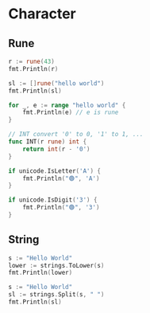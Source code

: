 # Character

## Rune

```go
r := rune(43)
fmt.Println(r)
```

```go
sl := []rune("hello world")
fmt.Println(sl)
```

```go
for _, e := range "hello world" {
	fmt.Println(e) // e is rune
}
```

```go
// INT convert '0' to 0, '1' to 1, ...
func INT(r rune) int {
	return int(r - '0')
}
```

```go
if unicode.IsLetter('A') {
	fmt.Println("🟢", 'A')
}
```

```go
if unicode.IsDigit('3') {
	fmt.Println("🟢", '3')
}
```

## String

```go
s := "Hello World"
lower := strings.ToLower(s)
fmt.Println(lower)
```

```go
s := "Hello World"
sl := strings.Split(s, " ")
fmt.Println(sl)
```
